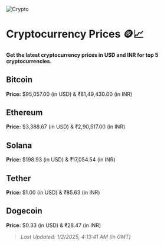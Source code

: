 
![Crypto](https://www.techguide.com.au/wp-content/uploads/2020/11/crypto3.jpeg)

# Cryptocurrency Prices 🪙📈

#### Get the latest cryptocurrency prices in USD and INR for top 5 cryptocurrencies.

## Bitcoin

**Price:** $95,057.00 (in USD) & ₹81,49,430.00 (in INR)

## Ethereum

**Price:** $3,388.67 (in USD) & ₹2,90,517.00 (in INR)

## Solana

**Price:** $198.93 (in USD) & ₹17,054.54 (in INR)

## Tether

**Price:** $1.00 (in USD) & ₹85.63 (in INR)

## Dogecoin

**Price:** $0.33 (in USD) & ₹28.47 (in INR)

> _Last Updated: 1/2/2025, 4:13:41 AM (in GMT)_
